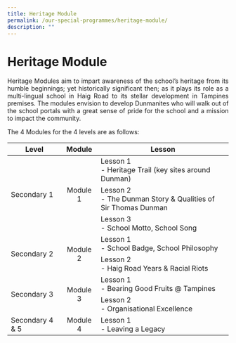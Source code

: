 ```yaml
---
title: Heritage Module
permalink: /our-special-programmes/heritage-module/
description: ""
---
```

# Heritage Module
<p style="text-align: justify;">Heritage Modules aim to impart awareness of the school’s heritage from its humble beginnings; yet historically significant then; as it plays its role as a multi-lingual school in Haig Road to its stellar development in Tampines premises. The modules envision to develop Dunmanites who will walk out of the school portals with a great sense of pride for the school and a mission to impact the community.</p>

The 4 Modules for the 4 levels are as follows:

<table>
<thead>
  <tr>
    <th style="text-align: center;">Level</th>
    <th style="text-align: center;">Module</th>
    <th style="text-align: center;">Lesson</th>
  </tr>
</thead>
<tbody>
  <tr>
    <td rowspan="3">Secondary 1</td>
    <td rowspan="3" style="text-align: center;">Module 1</td>
    <td>Lesson 1<br>- Heritage Trail (key sites around Dunman)</td>
  </tr>
  <tr>
    <td>Lesson 2<br>- The Dunman Story &amp; Qualities of Sir Thomas Dunman</td>
  </tr>
  <tr>
    <td>Lesson 3<br>- School Motto, School Song</td>
  </tr>
  <tr>
    <td rowspan="2">Secondary 2</td>
    <td rowspan="2" style="text-align: center;">Module 2</td>
    <td>Lesson 1<br>- School Badge, School Philosophy</td>
  </tr>
  <tr>
    <td>Lesson 2<br>- Haig Road Years &amp; Racial Riots</td>
  </tr>
  <tr>
    <td rowspan="2">Secondary 3</td>
    <td rowspan="2" style="text-align: center;">Module 3</td>
    <td>Lesson 1<br>- Bearing Good Fruits @ Tampines</td>
  </tr>
  <tr>
    <td>Lesson 2<br>- Organisational Excellence</td>
  </tr>
  <tr>
    <td>Secondary 4 &amp; 5</td>
    <td style="text-align: center;">Module 4</td>
    <td>Lesson 1<br>- Leaving a Legacy</td>
  </tr>
</tbody>
</table>